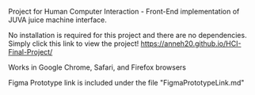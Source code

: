 Project for Human Computer Interaction - Front-End implementation of JUVA juice machine interface.

No installation is required for this project and there are no dependencies. Simply click this link to view the project! https://anneh20.github.io/HCI-Final-Project/

Works in Google Chrome, Safari, and Firefox browsers

Figma Prototype link is included under the file "FigmaPrototypeLink.md"
